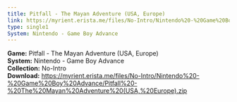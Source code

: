 ```yaml
---
title: Pitfall - The Mayan Adventure (USA, Europe)
link: https://myrient.erista.me/files/No-Intro/Nintendo%20-%20Game%20Boy%20Advance/Pitfall%20-%20The%20Mayan%20Adventure%20(USA,%20Europe).zip
type: single1
System: Nintendo - Game Boy Advance
---
```

<b>Game:</b> Pitfall - The Mayan Adventure (USA, Europe)<br>
<b>System:</b> Nintendo - Game Boy Advance<br>
<b>Collection:</b> No-Intro<br>
<b>Download:</b> https://myrient.erista.me/files/No-Intro/Nintendo%20-%20Game%20Boy%20Advance/Pitfall%20-%20The%20Mayan%20Adventure%20(USA,%20Europe).zip